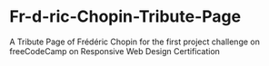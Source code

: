 # Fr-d-ric-Chopin-Tribute-Page
A Tribute Page of Frédéric Chopin for the first project challenge on freeCodeCamp on Responsive Web Design Certification
